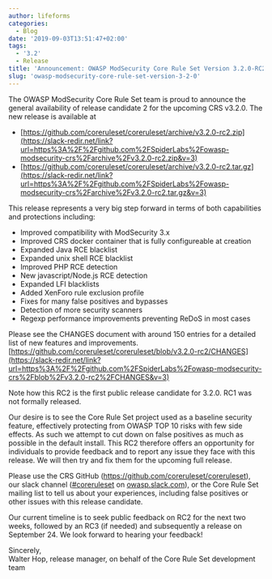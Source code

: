 ```yaml
---
author: lifeforms
categories:
  - Blog
date: '2019-09-03T13:51:47+02:00'
tags:
  - '3.2'
  - Release
title: 'Announcement: OWASP ModSecurity Core Rule Set Version 3.2.0-RC2'
slug: 'owasp-modsecurity-core-rule-set-version-3-2-0'
---
```



The OWASP ModSecurity Core Rule Set team is proud to announce the general availability of release candidate 2 for the upcoming CRS v3.2.0. The new release is available at

- [https://github.com/coreruleset/coreruleset/archive/v3.2.0-rc2.zip](https://slack-redir.net/link?url=https%3A%2F%2Fgithub.com%2FSpiderLabs%2Fowasp-modsecurity-crs%2Farchive%2Fv3.2.0-rc2.zip&v=3)
- [https://github.com/coreruleset/coreruleset/archive/v3.2.0-rc2.tar.gz](https://slack-redir.net/link?url=https%3A%2F%2Fgithub.com%2FSpiderLabs%2Fowasp-modsecurity-crs%2Farchive%2Fv3.2.0-rc2.tar.gz&v=3)

This release represents a very big step forward in terms of both capabilities and protections including:

- Improved compatibility with ModSecurity 3.x
- Improved CRS docker container that is fully configureable at creation
- Expanded Java RCE blacklist
- Expanded unix shell RCE blacklist
- Improved PHP RCE detection
- New javascript/Node.js RCE detection
- Expanded LFI blacklists
- Added XenForo rule exclusion profile
- Fixes for many false positives and bypasses
- Detection of more security scanners
- Regexp performance improvements preventing ReDoS in most cases

Please see the CHANGES document with around 150 entries for a detailed list of new features and improvements.  
[https://github.com/coreruleset/coreruleset/blob/v3.2.0-rc2/CHANGES](https://slack-redir.net/link?url=https%3A%2F%2Fgithub.com%2FSpiderLabs%2Fowasp-modsecurity-crs%2Fblob%2Fv3.2.0-rc2%2FCHANGES&v=3)  
  
Note how this RC2 is the first public release candidate for 3.2.0. RC1 was not formally released.  
  
Our desire is to see the Core Rule Set project used as a baseline security feature, effectively protecting from OWASP TOP 10 risks with few side effects. As such we attempt to cut down on false positives as much as possible in the default install. This RC2 therefore offers an opportunity for individuals to provide feedback and to report any issue they face with this release. We will then try and fix them for the upcoming full release.

Please use the CRS GitHub (<https://github.com/coreruleset/coreruleset>), our slack channel ([\#coreruleset](https://owasp.slack.com/archives/CBKGH8A5P) on [owasp.slack.com](http://owasp.slack.com)), or the Core Rule Set mailing list to tell us about your experiences, including false positives or other issues with this release candidate.

Our current timeline is to seek public feedback on RC2 for the next two weeks, followed by an RC3 (if needed) and subsequently a release on September 24. We look forward to hearing your feedback!  
  
Sincerely,   
Walter Hop, release manager, on behalf of the Core Rule Set development team

